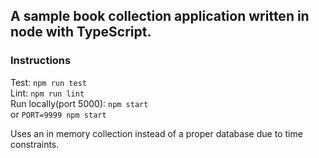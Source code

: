 ## A sample book collection application written in node with TypeScript.

### Instructions
Test: ``npm run test``  
Lint: ``npm run lint``  
Run locally(port 5000): ``npm start``  
or ``PORT=9999 npm start``   

Uses an in memory collection instead of a proper database due to time constraints.